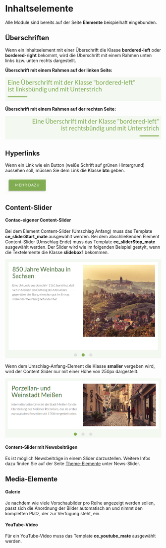 
# Inhaltselemente

Alle Module sind bereits auf der Seite **Elemente** beispielhaft eingebunden.

## Überschriften

Wenn ein Inhaltselement mit einer Überschrift die Klasse **bordered-left** oder **bordered-right** bekommt, wird die Überschrift mit einem Rahmen unten links bzw. unten rechts dargestellt.

**Überschrift mit einem Rahmen auf der linken Seite:**

![](_images/mate-theme/contao-elemente/bordered-left.png)

**Überschrift mit einem Rahmen auf der rechten Seite:**

![](_images/mate-theme/contao-elemente/bordered-right.png)

## Hyperlinks

Wenn ein Link wie ein Button \(weiße Schrift auf grünen Hintergrund\) aussehen soll, müssen Sie dem Link die Klasse **btn** geben.

![](_images/mate-theme/contao-elemente/button.png)

## Content-Slider

#### **Contao-eigener Content-Slider**

Bei dem Element Content-Slider \(Umschlag Anfang\) muss das Template **ce\_sliderStart\_mate** ausgewählt werden. Bei dem abschließenden Element Content-Slider \(Umschlag Ende\) muss das Template **ce\_sliderStop\_mate** ausgewählt werden. Der Slider wird wie im folgenden Beispiel gestylt, wenn die Textelemente die Klasse **slidebox1** bekommen.

![](_images/mate-theme/contao-elemente/content-slider-normal.png)

Wenn dem Umschlag-Anfang-Element die Klasse **smaller** vergeben wird, wird der Content Slider nur mit einer Höhe von 250px dargestellt.

![](_images/mate-theme/contao-elemente/content-slider-schmal.png)

#### Content-Slider mit Newsbeiträgen

Es ist möglich Newsbeiträge in einem Slider darzustellen. Weitere Infos dazu finden Sie auf der Seite [Theme-Elemente](/mate-theme/theme-elemente.md) unter News-Slider.

## Media-Elemente

#### Galerie

Je nachdem wie viele Vorschaubilder pro Reihe angezeigt werden sollen, passt sich die Anordnung der Bilder automatisch an und nimmt den kompletten Platz, der zur Verfügung steht, ein.

#### YouTube-Video

Für ein YouTube-Video muss das Template **ce\_youtube\_mate** ausgewählt werden.

